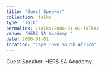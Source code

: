 ```yaml
---
title: "Guest Speaker"
collection: talks
type: "Talk"
permalink: /talks/2006-01-01-Talk42
venue: "HERS SA Academy "
date: 2006-01-01
location: "Cape Town South Africa"
---
```


Guest Speaker: HERS SA Academy 
